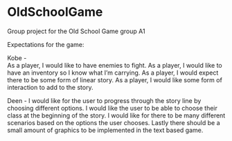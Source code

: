# OldSchoolGame
Group project for the Old School Game group A1

Expectations for the game:

Kobe -  
As a player, I would like to have enemies to fight.
As a player, I would like to have an inventory so I know what I’m carrying. 
As a player, I would expect there to be some form of linear story.
As a player, I would like some form of interaction to add to the story. 


Deen -
I would like for the user to progress through the story line by choosing different options.
I would like the user to be able to choose their class at the beginning of the story.
I would like for there to be many different scenarios based on the options the user chooses.
Lastly there should be a small amount of graphics to be implemented in the text based game.
       
        
